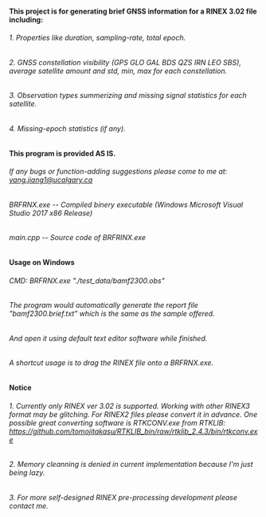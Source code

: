 #### This project is for generating brief GNSS information for a RINEX 3.02 file including:
###### 1. Properties like duration, sampling-rate, total epoch.
###### 2. GNSS constellation visibility (GPS GLO GAL BDS QZS IRN LEO SBS), average satellite amount and std, min, max for each constellation.
###### 3. Observation types summerizing and missing signal statistics for each satellite.
###### 4. Missing-epoch statistics (if any).

#### This program is provided AS IS.
###### If any bugs or function-adding suggestions please come to me at: yang.jiang1@ucalgary.ca

###### BRFRNX.exe             --  Compiled binery executable (Windows Microsoft Visual Studio 2017 x86 Release)
###### main.cpp               --  Source code of BRFRINX.exe

#### Usage on Windows
###### CMD: BRFRNX.exe "./test_data/bamf2300.obs"
###### The program would automatically generate the report file "bamf2300.brief.txt" which is the same as the sample offered.
###### And open it using default text editor software while finished.
###### A shortcut usage is to drag the RINEX file onto a BRFRNX.exe.

#### Notice
###### 1. Currently only RINEX ver 3.02 is supported. Working with other RINEX3 format may be glitching. For RINEX2 files please convert it in advance. One possible great converting software is RTKCONV.exe from RTKLIB: https://github.com/tomojitakasu/RTKLIB_bin/raw/rtklib_2.4.3/bin/rtkconv.exe
###### 2. Memory cleanning is denied in current implementation because I'm just being lazy.
###### 3. For more self-designed RINEX pre-processing development please contact me.
